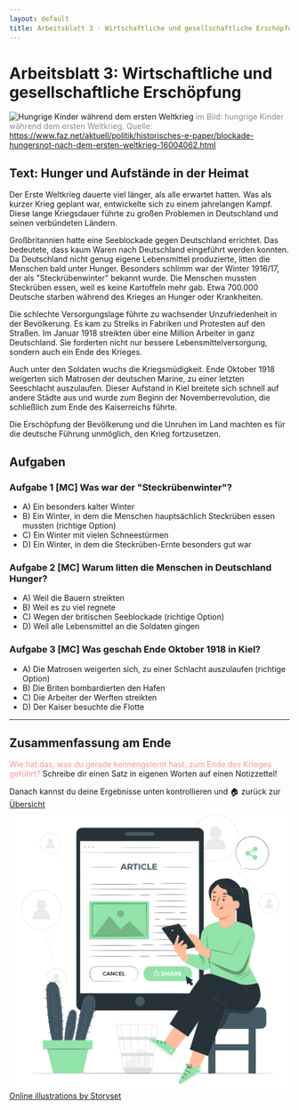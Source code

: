 ```yaml
---
layout: default
title: Arbeitsblatt 3 - Wirtschaftliche und gesellschaftliche Erschöpfung
---
```

# Arbeitsblatt 3: Wirtschaftliche und gesellschaftliche Erschöpfung

![Hungrige Kinder während dem ersten Weltkrieg](https://media1.faz.net/ppmedia/aktuell/4181519277/1.6006271/twitter_teaser/essensausgabe-an.jpg)
<span style="color:rgb(140, 140, 140)">im Bild: hungrige Kinder während dem ersten Weltkrieg. Quelle: https://www.faz.net/aktuell/politik/historisches-e-paper/blockade-hungersnot-nach-dem-ersten-weltkrieg-16004062.html</span>
## Text: Hunger und Aufstände in der Heimat

Der Erste Weltkrieg dauerte viel länger, als alle erwartet hatten. Was als kurzer Krieg geplant war, entwickelte sich zu einem jahrelangen Kampf. Diese lange Kriegsdauer führte zu großen Problemen in Deutschland und seinen verbündeten Ländern.

Großbritannien hatte eine Seeblockade gegen Deutschland errichtet. Das bedeutete, dass kaum Waren nach Deutschland eingeführt werden konnten. Da Deutschland nicht genug eigene Lebensmittel produzierte, litten die Menschen bald unter Hunger. Besonders schlimm war der Winter 1916/17, der als "Steckrübenwinter" bekannt wurde. Die Menschen mussten Steckrüben essen, weil es keine Kartoffeln mehr gab. Etwa 700.000 Deutsche starben während des Krieges an Hunger oder Krankheiten.

Die schlechte Versorgungslage führte zu wachsender Unzufriedenheit in der Bevölkerung. Es kam zu Streiks in Fabriken und Protesten auf den Straßen. Im Januar 1918 streikten über eine Million Arbeiter in ganz Deutschland. Sie forderten nicht nur bessere Lebensmittelversorgung, sondern auch ein Ende des Krieges.

Auch unter den Soldaten wuchs die Kriegsmüdigkeit. Ende Oktober 1918 weigerten sich Matrosen der deutschen Marine, zu einer letzten Seeschlacht auszulaufen. Dieser Aufstand in Kiel breitete sich schnell auf andere Städte aus und wurde zum Beginn der Novemberrevolution, die schließlich zum Ende des Kaiserreichs führte.

Die Erschöpfung der Bevölkerung und die Unruhen im Land machten es für die deutsche Führung unmöglich, den Krieg fortzusetzen.

## Aufgaben

### Aufgabe 1 [MC] Was war der "Steckrübenwinter"?

- A) Ein besonders kalter Winter
- B) Ein Winter, in dem die Menschen hauptsächlich Steckrüben essen mussten (richtige Option)
- C) Ein Winter mit vielen Schneestürmen
- D) Ein Winter, in dem die Steckrüben-Ernte besonders gut war

### Aufgabe 2 [MC] Warum litten die Menschen in Deutschland Hunger?

- A) Weil die Bauern streikten
- B) Weil es zu viel regnete
- C) Wegen der britischen Seeblockade (richtige Option)
- D) Weil alle Lebensmittel an die Soldaten gingen

### Aufgabe 3 [MC] Was geschah Ende Oktober 1918 in Kiel?

- A) Die Matrosen weigerten sich, zu einer Schlacht auszulaufen (richtige Option)
- B) Die Briten bombardierten den Hafen
- C) Die Arbeiter der Werften streikten
- D) Der Kaiser besuchte die Flotte

---


## Zusammenfassung am Ende

<span style="color:rgb(255, 148, 148)">Wie hat das, was du gerade kennengelernt hast, zum Ende des Krieges geführt?</span>
Schreibe dir einen Satz in eigenen Worten auf einen Notizzettel!

Danach kannst du deine Ergebnisse unten kontrollieren und 🏠 zurück zur [Übersicht](Das_Ende_des_ersten_Weltkriegs.md)
![Sharing articles-pana](../../Sharing%20articles-pana.png)
<a href="https://storyset.com/online">Online illustrations by Storyset</a>
